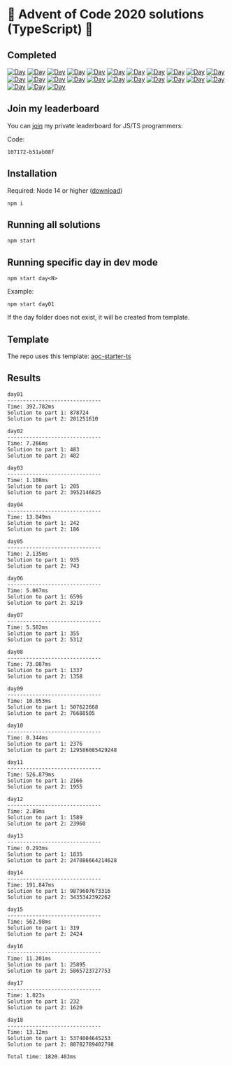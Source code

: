 # 🎄 Advent of Code 2020 solutions (TypeScript) 🎄

## Completed

[![Day](https://badgen.net/badge/01/%E2%98%85%E2%98%85/blue)](src/day01)
[![Day](https://badgen.net/badge/02/%E2%98%85%E2%98%85/blue)](src/day02)
[![Day](https://badgen.net/badge/03/%E2%98%85%E2%98%85/blue)](src/day03)
[![Day](https://badgen.net/badge/04/%E2%98%85%E2%98%85/blue)](src/day04)
[![Day](https://badgen.net/badge/05/%E2%98%85%E2%98%85/blue)](src/day05)
[![Day](https://badgen.net/badge/06/%E2%98%85%E2%98%85/blue)](src/day06)
[![Day](https://badgen.net/badge/07/%E2%98%85%E2%98%85/blue)](src/day07)
[![Day](https://badgen.net/badge/08/%E2%98%85%E2%98%85/blue)](src/day08)
[![Day](https://badgen.net/badge/09/%E2%98%85%E2%98%85/blue)](src/day09)
[![Day](https://badgen.net/badge/10/%E2%98%85%E2%98%85/blue)](src/day10)
[![Day](https://badgen.net/badge/11/%E2%98%85%E2%98%85/blue)](src/day11)
[![Day](https://badgen.net/badge/12/%E2%98%85%E2%98%85/blue)](src/day12)
[![Day](https://badgen.net/badge/13/%E2%98%85%E2%98%85/blue)](src/day13)
[![Day](https://badgen.net/badge/14/%E2%98%85%E2%98%85/blue)](src/day14)
[![Day](https://badgen.net/badge/15/%E2%98%85%E2%98%85/blue)](src/day15)
[![Day](https://badgen.net/badge/16/%E2%98%85%E2%98%85/blue)](src/day16)
[![Day](https://badgen.net/badge/17/%E2%98%85%E2%98%85/blue)](src/day17)
[![Day](https://badgen.net/badge/18/%E2%98%85%E2%98%85/blue)](src/day18)
[![Day](https://badgen.net/badge/19/%E2%98%86%E2%98%86/gray)](src/day19)
[![Day](https://badgen.net/badge/20/%E2%98%86%E2%98%86/gray)](src/day20)
[![Day](https://badgen.net/badge/21/%E2%98%86%E2%98%86/gray)](src/day21)
[![Day](https://badgen.net/badge/22/%E2%98%86%E2%98%86/gray)](src/day22)
[![Day](https://badgen.net/badge/23/%E2%98%86%E2%98%86/gray)](src/day23)
[![Day](https://badgen.net/badge/24/%E2%98%86%E2%98%86/gray)](src/day24)
[![Day](https://badgen.net/badge/25/%E2%98%86%E2%98%86/gray)](src/day25)

## Join my leaderboard

You can [join](https://adventofcode.com/2020/leaderboard/private) my private leaderboard for JS/TS programmers:

Code:

```
107172-b51ab08f
```

## Installation

Required: Node 14 or higher ([download](https://nodejs.org/en/download/))

```
npm i
```

## Running all solutions

```
npm start
```

## Running specific day in dev mode

```
npm start day<N>
```

Example:

```
npm start day01
```

If the day folder does not exist, it will be created from template.

## Template

The repo uses this template: [aoc-starter-ts](https://github.com/caderek/aoc-starter-ts)

## Results

```
day01
------------------------------
Time: 392.782ms
Solution to part 1: 878724
Solution to part 2: 201251610

day02
------------------------------
Time: 7.266ms
Solution to part 1: 483
Solution to part 2: 482

day03
------------------------------
Time: 1.108ms
Solution to part 1: 205
Solution to part 2: 3952146825

day04
------------------------------
Time: 13.849ms
Solution to part 1: 242
Solution to part 2: 186

day05
------------------------------
Time: 2.135ms
Solution to part 1: 935
Solution to part 2: 743

day06
------------------------------
Time: 5.067ms
Solution to part 1: 6596
Solution to part 2: 3219

day07
------------------------------
Time: 5.502ms
Solution to part 1: 355
Solution to part 2: 5312

day08
------------------------------
Time: 73.087ms
Solution to part 1: 1337
Solution to part 2: 1358

day09
------------------------------
Time: 10.053ms
Solution to part 1: 507622668
Solution to part 2: 76688505

day10
------------------------------
Time: 0.344ms
Solution to part 1: 2376
Solution to part 2: 129586085429248

day11
------------------------------
Time: 526.879ms
Solution to part 1: 2166
Solution to part 2: 1955

day12
------------------------------
Time: 2.89ms
Solution to part 1: 1589
Solution to part 2: 23960

day13
------------------------------
Time: 0.293ms
Solution to part 1: 1835
Solution to part 2: 247086664214628

day14
------------------------------
Time: 191.847ms
Solution to part 1: 9879607673316
Solution to part 2: 3435342392262

day15
------------------------------
Time: 562.98ms
Solution to part 1: 319
Solution to part 2: 2424

day16
------------------------------
Time: 11.201ms
Solution to part 1: 25895
Solution to part 2: 5865723727753

day17
------------------------------
Time: 1.023s
Solution to part 1: 232
Solution to part 2: 1620

day18
------------------------------
Time: 13.12ms
Solution to part 1: 5374004645253
Solution to part 2: 88782789402798
```

```
Total time: 1820.403ms
```

